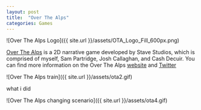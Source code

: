 ```yaml
---
layout: post
title:  "Over The Alps"
categories: Games
---
```


![Over The Alps Logo]({{ site.url }}/assets/OTA_Logo_Fill_600px.png)

[Over The Alps][ota-web] is a 2D narrative game developed by Stave Studios, which is comprised of myself, Sam Partridge, Josh Callaghan, and Cash Decuir. You can find more information on the Over The Alps [website][ota-web] and [Twitter][ota-twitter]

![Over The Alps train]({{ site.url }}/assets/ota2.gif)

what i did

![Over The Alps changing scenario]({{ site.url }}/assets/ota4.gif)

[ota-web]: https://overthealpsgame.com/
[ota-twitter]: https://twitter.com/overthealpsgame